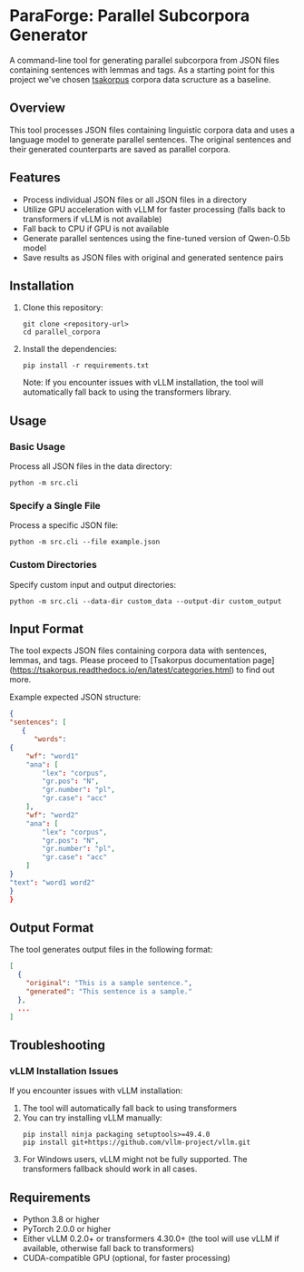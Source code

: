 # ParaForge: Parallel Subcorpora Generator

A command-line tool for generating parallel subcorpora from JSON files containing sentences with lemmas and tags. As a starting point for this project we've chosen [tsakorpus](https://tsakorpus.readthedocs.io/) corpora data scructure as a baseline.

## Overview

This tool processes JSON files containing linguistic corpora data and uses a language model to generate parallel sentences. The original sentences and their generated counterparts are saved as parallel corpora.

## Features

- Process individual JSON files or all JSON files in a directory
- Utilize GPU acceleration with vLLM for faster processing (falls back to transformers if vLLM is not available)
- Fall back to CPU if GPU is not available
- Generate parallel sentences using the fine-tuned version of Qwen-0.5b model
- Save results as JSON files with original and generated sentence pairs

## Installation

1. Clone this repository:
   ```
   git clone <repository-url>
   cd parallel_corpora
   ```

2. Install the dependencies:
   ```
   pip install -r requirements.txt
   ```

   Note: If you encounter issues with vLLM installation, the tool will automatically fall back to using the transformers library.

## Usage

### Basic Usage

Process all JSON files in the data directory:

```
python -m src.cli
```

### Specify a Single File

Process a specific JSON file:

```
python -m src.cli --file example.json
```

### Custom Directories

Specify custom input and output directories:

```
python -m src.cli --data-dir custom_data --output-dir custom_output
```


## Input Format

The tool expects JSON files containing corpora data with sentences, lemmas, and tags. Please proceed to [Tsakorpus documentation page] (https://tsakorpus.readthedocs.io/en/latest/categories.html) to find out more.

Example expected JSON structure:

```json
{
"sentences": [
   {
      "words":
{
    "wf": "word1"
    "ana": [
        "lex": "corpus",
        "gr.pos": "N",
        "gr.number": "pl",
        "gr.case": "acc"
    ],
    "wf": "word2"
    "ana": [
        "lex": "corpus",
        "gr.pos": "N",
        "gr.number": "pl",
        "gr.case": "acc"
    ]
}
"text": "word1 word2"
}
}
```

## Output Format

The tool generates output files in the following format:

```json
[
  {
    "original": "This is a sample sentence.",
    "generated": "This sentence is a sample."
  },
  ...
]
```

## Troubleshooting

### vLLM Installation Issues

If you encounter issues with vLLM installation:

1. The tool will automatically fall back to using transformers
2. You can try installing vLLM manually:
   ```
   pip install ninja packaging setuptools>=49.4.0
   pip install git+https://github.com/vllm-project/vllm.git
   ```
3. For Windows users, vLLM might not be fully supported. The transformers fallback should work in all cases.



## Requirements

- Python 3.8 or higher
- PyTorch 2.0.0 or higher
- Either vLLM 0.2.0+ or transformers 4.30.0+ (the tool will use vLLM if available, otherwise fall back to transformers)
- CUDA-compatible GPU (optional, for faster processing) 